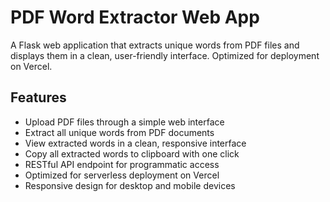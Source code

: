 # PDF Word Extractor Web App

A Flask web application that extracts unique words from PDF files and displays them in a clean, user-friendly interface. Optimized for deployment on Vercel.

## Features

- Upload PDF files through a simple web interface
- Extract all unique words from PDF documents
- View extracted words in a clean, responsive interface
- Copy all extracted words to clipboard with one click
- RESTful API endpoint for programmatic access
- Optimized for serverless deployment on Vercel
- Responsive design for desktop and mobile devices



